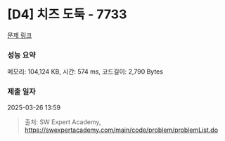 # [D4] 치즈 도둑 - 7733 

[문제 링크](https://swexpertacademy.com/main/code/problem/problemDetail.do?contestProbId=AWrDOdQqRCUDFARG) 

### 성능 요약

메모리: 104,124 KB, 시간: 574 ms, 코드길이: 2,790 Bytes

### 제출 일자

2025-03-26 13:59



> 출처: SW Expert Academy, https://swexpertacademy.com/main/code/problem/problemList.do